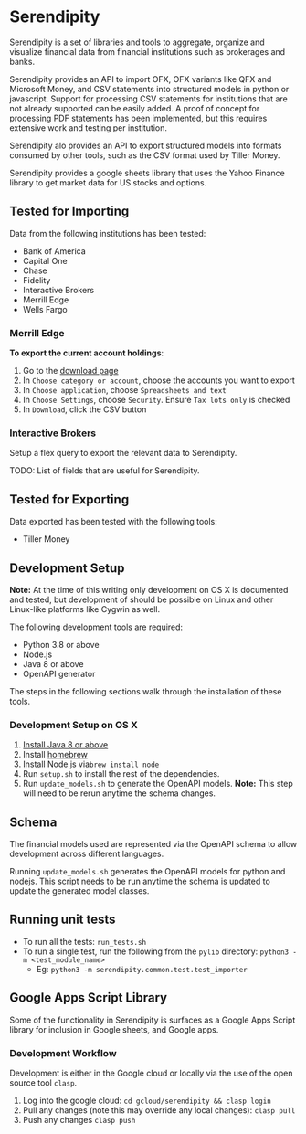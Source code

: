 # Serendipity

Serendipity is a set of libraries and tools to aggregate, organize and visualize financial data from financial institutions such as brokerages and banks. 

Serendipity provides an API to import OFX, OFX variants like QFX and Microsoft Money, and CSV statements into structured models in python or javascript. Support for processing CSV statements for institutions that are not already supported can be easily added. A proof of concept for processing PDF statements has been implemented, but this requires extensive work and testing per institution.

Serendipity alo provides an API to export structured models into formats consumed by other tools, such as the CSV format used by Tiller Money.

Serendipity provides a google sheets library that uses the Yahoo Finance library to get market data for US stocks and options.

## Tested for Importing

Data from the following institutions has been tested:

- Bank of America
- Capital One
- Chase
- Fidelity
- Interactive Brokers
- Merrill Edge
- Wells Fargo

### Merrill Edge

**To export the current account holdings**:

1. Go to the [download page](https://olui2.fs.ml.com/TFPDownloads/TFPDownloads.aspx)
2. In `Choose category or account`, choose the accounts you want to export
3. In `Choose application`, choose `Spreadsheets and text`
4. In `Choose Settings`, choose `Security`. Ensure `Tax lots only` is checked
5. In `Download`, click the CSV button

### Interactive Brokers

Setup a flex query to export the relevant data to Serendipity.

TODO: List of fields that are useful for Serendipity.

## Tested for Exporting

Data exported has been tested with the following tools:

- Tiller Money

## Development Setup

**Note:** At the time of this writing only development on OS X is documented and tested, but development of should be possible on Linux and other Linux-like platforms like Cygwin as well.

The following development tools are required:

- Python 3.8 or above
- Node.js
- Java 8 or above
- OpenAPI generator

The steps in the following sections walk through the installation of these tools.

### Development Setup on OS X

1. [Install Java 8 or above](https://www.java.com/en/download/)
2. Install [homebrew](https://brew.sh)
3. Install Node.js via`brew install node`
4. Run `setup.sh` to install the rest of the dependencies.
5. Run `update_models.sh` to generate the OpenAPI models. 
    **Note:** This step will need to be rerun anytime the schema changes.

## Schema

The financial models used are represented via the OpenAPI schema to allow development across different languages.

Running `update_models.sh` generates the OpenAPI models for python and nodejs. This script needs to be run anytime the schema is updated to update the generated model classes.

## Running unit tests

- To run all the tests: ```run_tests.sh```
- To run a single test, run the following from the `pylib` directory: `python3 -m <test_module_name>`
    - Eg: `python3 -m serendipity.common.test.test_importer`

## Google Apps Script Library

Some of the functionality in Serendipity is surfaces as a Google Apps Script library for inclusion in Google sheets, and Google apps.

### Development Workflow

Development is either in the Google cloud or locally via the use of the open source tool `clasp`.

1. Log into the google cloud: `cd gcloud/serendipity && clasp login`
2. Pull any changes (note this may override any local changes): `clasp pull`
3. Push any changes `clasp push`
